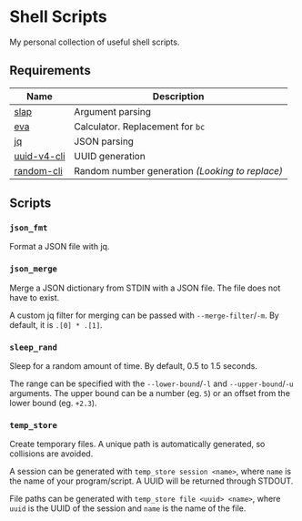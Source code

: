 # Shell Scripts
My personal collection of useful shell scripts.

## Requirements
| Name                                                     | Description                                     |
| ---                                                      | ---                                             |
| [slap](https://github.com/agnipau/slap)                  | Argument parsing                                |
| [eva](https://github.com/NerdyPepper/eva)                | Calculator. Replacement for `bc`                |
| [jq](https://github.com/stedolan/jq)                     | JSON parsing                                    |
| [uuid-v4-cli](https://github.com/ken-matsui/uuid-v4-cli) | UUID generation                                 |
| [random-cli](https://github.com/AmrSaber/random-cli)     | Random number generation _(Looking to replace)_ |

## Scripts
### `json_fmt`
Format a JSON file with jq.

### `json_merge`
Merge a JSON dictionary from STDIN with a JSON file.
The file does not have to exist.

A custom jq filter for merging can be passed with `--merge-filter`/`-m`.
By default, it is `.[0] * .[1]`.

### `sleep_rand`
Sleep for a random amount of time.
By default, 0.5 to 1.5 seconds.

The range can be specified with the `--lower-bound`/`-l` and `--upper-bound`/`-u` arguments.
The upper bound can be a number (eg. `5`) or an offset from the lower bound (eg. `+2.3`).

### `temp_store`
Create temporary files.
A unique path is automatically generated, so collisions are avoided.

A session can be generated with `temp_store session <name>`, where `name` is the name of your program/script.
A UUID will be returned through STDOUT.

File paths can be generated with `temp_store file <uuid> <name>`, where `uuid` is the UUID of the session and `name` is the name of the file.

